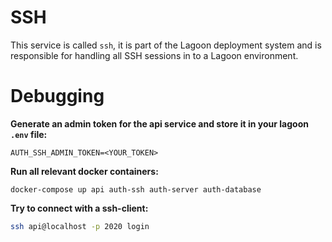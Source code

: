 # SSH

This service is called `ssh`, it is part of the Lagoon deployment system and is responsible for handling all SSH sessions in to a Lagoon environment.

# Debugging

**Generate an admin token for the api service and store it in your lagoon `.env` file:**

```
AUTH_SSH_ADMIN_TOKEN=<YOUR_TOKEN>
```

**Run all relevant docker containers:**

```
docker-compose up api auth-ssh auth-server auth-database
```

**Try to connect with a ssh-client:**

```bash
ssh api@localhost -p 2020 login
```